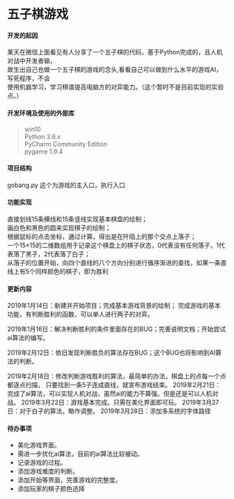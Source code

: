 

# 五子棋游戏

#### 开发的起因
某天在微信上面看见有人分享了一个五子棋的代码，基于Python完成的，且人机对战中开发者输，<br>
故生出自己也做一个五子棋的游戏的念头,看看自己可以做到什么水平的游戏AI，写死程序，不会<br>
使用机器学习，学习棋谱提高电脑方的对弈能力。（这个暂时不是目前实现的实验点。）

#### 开发环境及使用的外部库
> win10<br>
> Python 3.6.x<br>
> PyCharm Community Edition <br>
> pygame 1.9.4

#### 项目结构
gobang.py 这个为游戏的主入口，执行入口

#### 功能实现
直接划线15条横线和15条竖线实现基本棋盘的绘制；<br>
画白色和黑色的圆来实现棋子的绘制；<br>
根据鼠标的点击坐标，通过计算，得出是在阡陌上的那个交点上落子；<br>
一个15×15的二维数组用于记录这个棋盘上的棋子状态，0代表没有任何落子，1代表落了黑子，2代表落了白子；<br>
从落子的位置开始，向四个直线的八个方向分别进行循序渐进的查找，如果一条直线上有5个同样颜色的棋子，即为胜利<br>


#### 更新内容
2019年1月14日：新建并开始项目；完成基本游戏背景的绘制；
完成游戏的基本功能，有判断胜利的函数，可以单人进行两子的对弈。

2019年1月16日：解决判断胜利的条件里面存在的BUG；完善说明文档；开始尝试ai算法的编写。

2019年2月12日：依旧发现判断胜负的算法存在BUG；这个BUG也将影响到AI算法的判断。

2019年2月18日：修改判断游戏胜利的算法，最简单的办法，棋盘上的点每一个点都逐点扫描，
只要找到一条5子连成直线，就宣布游戏结束。
2019年2月21日：完成了ai算法，可以实现人机对战，虽然ai的能力不算强。但是还是可以人机对战。
2019年3月22日：游戏基本完成。只需在美化界面即可玩。
2019年3月27日：对于白子的算法，略作调整。
2019年3月28日：添加多系统的字体路径

#### 待办事项
- 美化游戏界面。
- 需进一步优化ai算法，目前的ai算法比较被动。
- 记录游戏的过程。
- 添加游戏难度的判断。
- 添加开始等界面，完善游戏的完整度。
- 添加玩家的棋子颜色选择